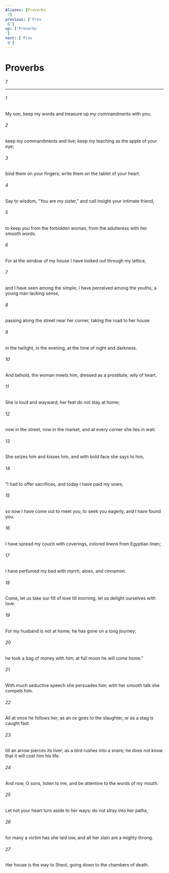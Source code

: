 ```yaml
---
Aliases: [Proverbs 7]
previous: ['Prov 6']
up: ['Proverbs']
next: ['Prov 8']
---
```

# Proverbs 7

***
 

###### 1 
My son, keep my words  and treasure up my commandments with you;   

###### 2 
keep my commandments and live;  keep my teaching as the apple of your eye;   

###### 3 
bind them on your fingers;  write them on the tablet of your heart.   

###### 4 
Say to wisdom, "You are my sister,"  and call insight your intimate friend,   

###### 5 
to keep you from the forbidden woman,  from the adulteress with her smooth words.  

###### 6 
For at the window of my house  I have looked out through my lattice,   

###### 7 
and I have seen among the simple,  I have perceived among the youths,  a young man lacking sense,   

###### 8 
passing along the street near her corner,  taking the road to her house   

###### 9 
in the twilight, in the evening,  at the time of night and darkness.  

###### 10 
And behold, the woman meets him,  dressed as a prostitute, wily of heart.   

###### 11 
She is loud and wayward;  her feet do not stay at home;   

###### 12 
now in the street, now in the market,  and at every corner she lies in wait.   

###### 13 
She seizes him and kisses him,  and with bold face she says to him,   

###### 14 
"I had to offer sacrifices,  and today I have paid my vows;   

###### 15 
so now I have come out to meet you,  to seek you eagerly, and I have found you.   

###### 16 
I have spread my couch with coverings,  colored linens from Egyptian linen;   

###### 17 
I have perfumed my bed with myrrh,  aloes, and cinnamon.   

###### 18 
Come, let us take our fill of love till morning;  let us delight ourselves with love.   

###### 19 
For my husband is not at home;  he has gone on a long journey;   

###### 20 
he took a bag of money with him;  at full moon he will come home."  

###### 21 
With much seductive speech she persuades him;  with her smooth talk she compels him.   

###### 22 
All at once he follows her,  as an ox goes to the slaughter,  or as a stag is caught fast   

###### 23 
till an arrow pierces its liver;  as a bird rushes into a snare;  he does not know that it will cost him his life.  

###### 24 
And now, O sons, listen to me,  and be attentive to the words of my mouth.   

###### 25 
Let not your heart turn aside to her ways;  do not stray into her paths,   

###### 26 
for many a victim has she laid low,  and all her slain are a mighty throng.   

###### 27 
Her house is the way to Sheol,  going down to the chambers of death.
